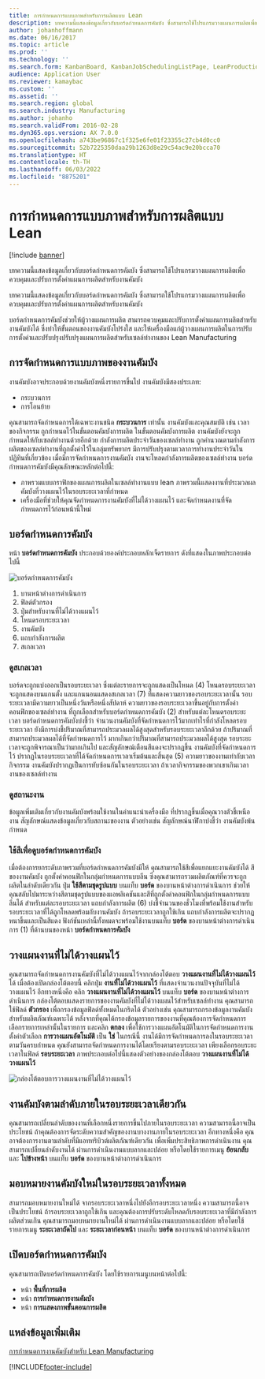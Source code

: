 ```yaml
---
title: การกำหนดการแบบภาพสำหรับการผลิตแบบ Lean
description: บทความนี้แสดงข้อมูลเกี่ยวกับบอร์ดกำหนดการคัมบัง ซึ่งสามารถใช้โปรแกรมวางแผนการผลิตเพื่อควบคุมและปรับการตั้งค่าแผนการผลิตสำหรับงานคัมบัง
author: johanhoffmann
ms.date: 06/16/2017
ms.topic: article
ms.prod: ''
ms.technology: ''
ms.search.form: KanbanBoard, KanbanJobSchedulingListPage, LeanProductionFlowVisualization, KanbanBoardUnplannedJobs
audience: Application User
ms.reviewer: kamaybac
ms.custom: ''
ms.assetid: ''
ms.search.region: global
ms.search.industry: Manufacturing
ms.author: johanho
ms.search.validFrom: 2016-02-28
ms.dyn365.ops.version: AX 7.0.0
ms.openlocfilehash: a743be96867c1f325e6fe01f23355c27cb4d0cc0
ms.sourcegitcommit: 52b7225350daa29b1263d8e29c54ac9e20bcca70
ms.translationtype: HT
ms.contentlocale: th-TH
ms.lasthandoff: 06/03/2022
ms.locfileid: "8875201"
---
```

# <a name="visual-scheduling-for-lean-manufacturing"></a>การกำหนดการแบบภาพสำหรับการผลิตแบบ Lean

[!include [banner](../includes/banner.md)]

บทความนี้แสดงข้อมูลเกี่ยวกับบอร์ดกำหนดการคัมบัง ซึ่งสามารถใช้โปรแกรมวางแผนการผลิตเพื่อควบคุมและปรับการตั้งค่าแผนการผลิตสำหรับงานคัมบัง

บทความนี้แสดงข้อมูลเกี่ยวกับบอร์ดกำหนดการคัมบัง ซึ่งสามารถใช้โปรแกรมวางแผนการผลิตเพื่อควบคุมและปรับการตั้งค่าแผนการผลิตสำหรับงานคัมบัง

บอร์ดกำหนดการคัมบังช่วยให้ผู้วางแผนการผลิต สามารถควบคุมและปรับการตั้งค่าแผนการผลิตสำหรับงานคัมบังได้ ซึ่งทำให้ขั้นตอนของงานคัมบังโปร่งใส และให้เครื่องมือแก่ผู้วางแผนการผลิตในการปรับการตั้งค่าและปรับปรุงปรับปรุงแผนการผลิตสำหรับเซลล์ทำงานของ Lean Manufacturing

## <a name="visual-scheduling-of-kanban-jobs"></a>การจัดกำหนดการแบบภาพของงานคัมบัง
งานคัมบังอาจประกอบด้วยงานคัมบังหนึ่งรายการขึ้นไป งานคัมบังมีสองประเภท:

-   กระบวนการ
-   การโอนย้าย

คุณสามารถจัดกำหนดการได้เฉพาะงานชนิด **กระบวนการ** เท่านั้น งานคัมบังและคุณสมบัติ เช่น เวลาของกิจกรรม ถูกกำหนดไว้ในขั้นตอนคัมบังการผลิต ในขั้นตอนคัมบังการผลิต งานคัมบังยังจะถูกกำหนดให้กับเซลล์ทำงานด้วยอีกด้วย กำลังการผลิตประจำวันของเซลล์ทำงาน ถูกคำนวณตามกำลังการผลิตของเซลล์ทำงานที่ถูกตั้งค่าไว้ในกลุ่มทรัพยากร มีการปรับปรุงตามเวลาการทำงานประจำวันในปฏิทินที่เกี่ยวข้อง เมื่อมีการจัดกำหนดการงานคัมบัง งานจะโหลดกำลังการผลิตของเซลล์ทำงาน บอร์ดกำหนดการคัมบังมีคุณลักษณะหลักต่อไปนี้:

-   ภาพรวมแบบกราฟิกของแผนการผลิตในเซลล์ทำงานแบบ lean ภาพรวมนี้แสดงงานที่ประมวลผลคัมบังที่วางแผนไว้ในรอบระยะเวลาที่กำหนด
-   เครื่องมือที่ช่วยให้คุณจัดกำหนดการงานคัมบังที่ไม่ได้วางแผนไว้ และจัดกำหนดงานที่จัดกำหนดการไว้ก่อนหน้านี้ใหม่

## <a name="kanban-schedule-board"></a>บอร์ดกำหนดการคัมบัง
หน้า **บอร์ดกำหนดการคัมบัง** ประกอบด้วยองค์ประกอบหลักเจ็ดรายการ ดังที่แสดงในภาพประกอบต่อไปนี้ 

![บอร์ดกำหนดการคัมบัง](./media/kanban-schedule-board-1024x554.png)
1.  บานหน้าต่างการดำเนินการ
2.  ฟิลด์ตัวกรอง
3.  ปุ่มสำหรับงานที่ไม่ได้วางแผนไว้
4.  โหนดรอบระยะเวลา
5.  งานคัมบัง
6.  แถบกำลังการผลิต
7.  สเกลเวลา

### <a name="view-the-time-scale"></a>ดูสเกลเวลา

บอร์ดจะถูกแบ่งออกเป็นรอบระยะเวลา ซึ่งแต่ละรายการจะถูกแสดงเป็นโหนด (4) โหนดรอบระยะเวลาจะถูกแสดงบนแกนตั้ง และแกนนอนแสดงสเกลเวลา (7) ที่แสดงความยาวของรอบระยะเวลานั้น รอบระยะเวลามีความยาวเป็นหนึ่งวันหรือหนึ่งสัปดาห์ ความยาวของรอบระยะเวลาขึ้นอยู่กับการตั้งค่าคอนฟิกของเซลล์ทำงาน ที่ถูกเลือกสำหรับบอร์ดกำหนดการคัมบัง (2) สำหรับแต่ละโหนดรอบระยะเวลา บอร์ดกำหนดการคัมบังบ่งชี้ว่า จำนวนงานคัมบังที่จัดกำหนดการไว้มากเท่าไรที่กำลังโหลดรอบระยะเวลา ยังมีการบ่งชี้ปริมาณที่สามารถประมวลผลได้สูงสุดสำหรับรอบระยะเวลาอีกด้วย ถ้าปริมาณที่สามารถประมวลผลได้ที่จัดกำหนดการไว้ มากเกินกว่าปริมาณที่สามารถประมวลผลได้สูงสุด รอบระยะเวลาจะถูกพิจารณาเป็นว่ามากเกินไป และสัญลักษณ์เตือนสีแดงจะปรากฏขึ้น งานคัมบังที่จัดกำหนดการไว้ ปรากฏในรอบระยะเวลาที่ได้จัดกำหนดการเวลาเริ่มต้นและสิ้นสุด (5) ความยาวของงานเท่ากับเวลากิจกรรม งานคัมบังปรากฏเป็นการทับซ้อนกันในรอบระยะเวลา ถ้าเวลากิจกรรมของพวกเขาเกินเวลางานของเซลล์ทำงาน

### <a name="view-job-status"></a>ดูสถานะงาน

ข้อมูลเพิ่มเติมเกี่ยวกับงานคัมบังพร้อมใช้งานในคำแนะนำเครื่องมือ ที่ปรากฏขึ้นเมื่อคุณวางตัวชี้เหนืองาน สัญลักษณ์แสดงข้อมูลเกี่ยวกับสถานะของงาน ตัวอย่างเช่น สัญลักษณ์นาฬิกาบ่งชี้ว่า งานคัมบังพ้นกำหนด

### <a name="use-colors-to-view-the-kanban-schedule-board"></a>ใช้สีเพื่อดูบอร์ดกำหนดการคัมบัง

เมื่อต้องการยกระดับภาพรวมที่บอร์ดกำหนดการคัมบังมีให้ คุณสามารถใช้สีเพื่อแยกแยะงานคัมบังได้ สีของงานคัมบัง ถูกตั้งค่าคอนฟิกในกลุ่มกำหนดการแบบลีน ซึ่งคุณสามารถรวมผลิตภัณฑ์ที่ควรจะถูกผลิตในลำดับเดียวกัน ปุ่ม **ใช้สีตามชุดรูปแบบ** บนแท็บ **บอร์ด** ของบานหน้าต่างการดำเนินการ ช่วยให้คุณสลับไปมาระหว่างสีตามชุดรูปแบบของแอพลิเคชันและสีที่ถูกตั้งค่าคอนฟิกในกลุ่มกำหนดการแบบลีนได้ สำหรับแต่ละรอบระยะเวลา แถบกำลังการผลิต (6) บ่งชี้จำนวนของชั่วโมงที่พร้อมใช้งานสำหรับรอบระยะเวลาที่ได้ถูกโหลดพร้อมกับงานคัมบัง ถ้ารอบระยะเวลาถูกใช้เกิน แถบกำลังการผลิตจะปรากฏหนาขึ้นและเป็นสีแดง ฟังก์ชันเหล่านี้ทั้งหมดจะพร้อมใช้งานบนแท็บ **บอร์ด** ของบานหน้าต่างการดำเนินการ (1) ที่ด้านบนของหน้า **บอร์ดกำหนดการคัมบัง**

## <a name="plan-unplanned-jobs"></a>วางแผนงานที่ไม่ได้วางแผนไว้
คุณสามารถจัดกำหนดการงานคัมบังที่ไม่ได้วางแผนไว้จากกล่องโต้ตอบ **วางแผนงานที่ไม่ได้วางแผนไว้** ได้ เมื่อต้องเปิดกล่องโต้ตอบนี้ คลิกปุ่ม **งานที่ไม่ได้วางแผนไว้** ที่แสดงจำนวนงานปัจจุบันที่ไม่ได้วางแผนไว้ อีกทางหนึ่งคือ คลิก **วางแผนงานที่ไม่ได้วางแผนไว้** บนแท็บ **บอร์ด** ของบานหน้าต่างการดำเนินการ กล่องโต้ตอบแสดงรายการของงานคัมบังที่ไม่ได้วางแผนไว้สำหรับเซลล์ทำงาน คุณสามารถใช้ฟิลด์ **ตัวกรอง** เพื่อกรองข้อมูลฟิลด์ทั้งหมดในกริดได้ ตัวอย่างเช่น คุณสามารถกรองข้อมูลงานคัมบังสำหรับผลิตภัณฑ์เฉพาะได้ หลังจากที่คุณได้กรองข้อมูลรายการของงานที่คุณต้องการจัดกำหนดการ เลือกรายการเหล่านั้นในรายการ และคลิก **ตกลง** เพื่อใช้การวางแผนอัตโนมัติในการจัดกำหนดการงาน ตั้งค่าตัวเลือก **การวางแผนอัตโนมัติ** เป็น **ใช่** ในกรณีนี้ งานได้มีการจัดกำหนดการลงในรอบระยะเวลาตามวันครบกำหนด คุณยังสามารถจัดกำหนดการงานได้โดยเรียงตามรอบระยะเวลา เพียงเลือกรอบระยะเวลาในฟิลด์ **รอบระยะเวลา** ภาพประกอบต่อไปนี้แสดงตัวอย่างของกล่องโต้ตอบ **วางแผนงานที่ไม่ได้วางแผนไว้** 

![กล่องโต้ตอบการวางแผนงานที่ไม่ได้วางแผนไว้](./media/plan-unplanned-jobs-1024x564.png)

## <a name="sequence-kanban-jobs-within-the-same-period"></a>งานคัมบังตามลำดับภายในรอบระยะเวลาเดียวกัน
คุณสามารถเปลี่ยนลำดับของงานที่เลือกหนึ่งรายการขึ้นไปภายในรอบระยะเวลา ความสามารถนี้อาจเป็นประโยชน์ ถ้าคุณต้องการจัดระดับความสำคัญของงานบางงานภายในรอบระยะเวลา อีกทางหนึ่งคือ คุณอาจต้องการงานตามลำดับที่มีแอททริบิวต์ผลิตภัณฑ์เดียวกัน เพื่อเพิ่มประสิทธิภาพการดำเนินงาน คุณสามารถเปลี่ยนลำดับงานได้ ผ่านการดำเนินงานแบบลากและปล่อย หรือโดยใช้รายการเมนู **ย้อนกลับ** และ **ไปข้างหน้า** บนแท็บ **บอร์ด** ของบานหน้าต่างการดำเนินการ

## <a name="reassign-kanban-jobs-across-periods"></a>มอบหมายงานคัมบังใหม่ในรอบระยะเวลาทั้งหมด
สามารถมอบหมายงานใหม่ได้ จากรอบระยะเวลาหนึ่งไปยังอีกรอบระยะเวลาหนึ่ง ความสามารถนี้อาจเป็นประโยชน์ ถ้ารอบระยะเวลาถูกใช้เกิน และคุณต้องการปรับระดับโหลดกับรอบระยะเวลาที่มีกำลังการผลิตส่วนเกิน คุณสามารถมอบหมายงานใหม่ได้ ผ่านการดำเนินงานแบบลากและปล่อย หรือโดยใช้รายการเมนู **ระยะเวลาถัดไป** และ **ระยะเวลาก่อนหน้า** บนแท็บ **บอร์ด** ของบานหน้าต่างการดำเนินการ

## <a name="open-the-kanban-schedule-board"></a>เปิดบอร์ดกำหนดการคัมบัง
คุณสามารถเปิดบอร์ดกำหนดการคัมบัง โดยใช้รายการเมนูบนหน้าต่อไปนี้:

-   หน้า **พื้นที่การผลิต**
-   หน้า **การกำหนดการงานคัมบัง**
-   หน้า **การแสดงภาพขั้นตอนการผลิต**


## <a name="additional-resources"></a>แหล่งข้อมูลเพิ่มเติม

[การกำหนดการงานคัมบังสำหรับ Lean Manufacturing](lean-manufacturing-kanban-job-scheduling.md)



[!INCLUDE[footer-include](../../includes/footer-banner.md)]